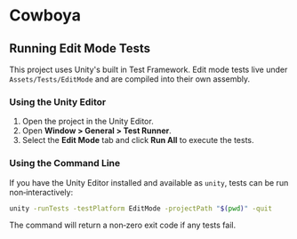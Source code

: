 # Cowboya

## Running Edit Mode Tests

This project uses Unity's built in Test Framework. Edit mode tests live under
`Assets/Tests/EditMode` and are compiled into their own assembly.

### Using the Unity Editor

1. Open the project in the Unity Editor.
2. Open **Window > General > Test Runner**.
3. Select the **Edit Mode** tab and click **Run All** to execute the tests.

### Using the Command Line

If you have the Unity Editor installed and available as `unity`, tests can be
run non‑interactively:

```bash
unity -runTests -testPlatform EditMode -projectPath "$(pwd)" -quit
```

The command will return a non‑zero exit code if any tests fail.
